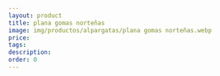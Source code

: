 ```yaml
---
layout: product
title: plana gomas norteñas
image: img/productos/alpargatas/plana gomas norteñas.webp
price: 
tags: 
description: 
order: 0
---
```

